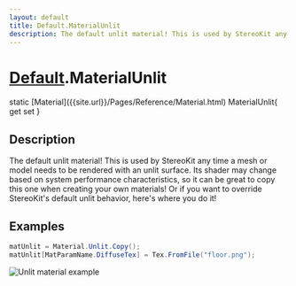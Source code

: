 ```yaml
---
layout: default
title: Default.MaterialUnlit
description: The default unlit material! This is used by StereoKit any time a mesh or model needs to be rendered with an unlit surface. Its shader may change based on system performance characteristics, so it can be great to copy this one when creating your own materials! Or if you want to override StereoKit's default unlit behavior, here's where you do it!
---
```

# [Default]({{site.url}}/Pages/Reference/Default.html).MaterialUnlit

<div class='signature' markdown='1'>
static [Material]({{site.url}}/Pages/Reference/Material.html) MaterialUnlit{ get set }
</div>

## Description
The default unlit material! This is used by StereoKit
any time a mesh or model needs to be rendered with an unlit
surface. Its shader may change based on system performance
characteristics, so it can be great to copy this one when
creating your own materials! Or if you want to override
StereoKit's default unlit behavior, here's where you do it!


## Examples

```csharp
matUnlit = Material.Unlit.Copy();
matUnlit[MatParamName.DiffuseTex] = Tex.FromFile("floor.png");
```
![Unlit material example]({{site.screen_url}}/MaterialUnlit.jpg)

